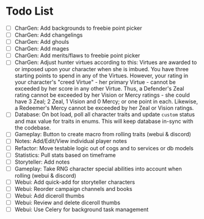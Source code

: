 # Todo List

-   [ ] CharGen: Add backgrounds to freebie point picker
-   [ ] CharGen: Add changelings
-   [ ] CharGen: Add ghouls
-   [ ] CharGen: Add mages
-   [ ] CharGen: Add merits/flaws to freebie point picker
-   [ ] CharGen: Adjust hunter virtues according to this: Virtues are awarded to or imposed upon your character when she is imbued. You have three starting points to spend in any of the Virtues. However, your rating in your character's "creed Virtue" - her primary Virtue - cannot be exceeded by her score in any other Virtue. Thus, a Defender's Zeal rating cannot be exceeded by her Vision or Mercy ratings - she could have 3 Zeal; 2 Zeal, 1 Vision and 0 Mercy; or one point in each. Likewise, a Redeemer's Mercy cannot be exceeded by her Zeal or Vision ratings.
-   [ ] Database: On bot load, poll all character traits and update `custom` status and max value for traits in enums. This will keep database in-sync with the codebase.
-   [ ] Gameplay: Button to create macro from rolling traits (webui & discord)
-   [ ] Notes: Add/Edit/View individual player notes
-   [ ] Refactor: Move testable logic out of cogs and to services or db models
-   [ ] Statistics: Pull stats based on timeframe
-   [ ] Storyteller: Add notes
-   [ ] Gameplay: Take RNG character special abilities into account when rolling (webui & discord)
-   [ ] Webui: Add quick-add for storyteller characters
-   [ ] Webui: Reorder campaign channels and books
-   [ ] Webui: Add diceroll thumbs
-   [ ] Webui: Review and delete diceroll thumbs
-   [ ] Webui: Use Celery for background task management
